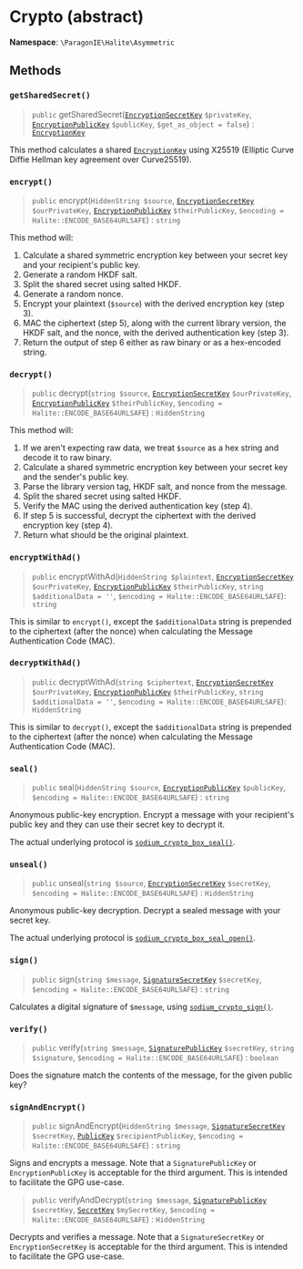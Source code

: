 # Crypto (abstract)

**Namespace**: `\ParagonIE\Halite\Asymmetric`

## Methods

### `getSharedSecret()`

> `public` getSharedSecret([`EncryptionSecretKey`](EncryptionSecretKey.md) `$privateKey`, [`EncryptionPublicKey`](EncryptionPublicKey.md) `$publicKey`, `$get_as_object = false`) : [`EncryptionKey`](../Symmetric/EncryptionKey.md)

This method calculates a shared [`EncryptionKey`](../Symmetric/EncryptionKey.md)
using X25519 (Elliptic Curve Diffie Hellman key agreement over Curve25519).

### `encrypt()`

> `public` encrypt(`HiddenString $source`, [`EncryptionSecretKey`](EncryptionSecretKey.md) `$ourPrivateKey`, [`EncryptionPublicKey`](EncryptionPublicKey.md) `$theirPublicKey`, `$encoding = Halite::ENCODE_BASE64URLSAFE`) : `string`

This method will:

1. Calculate a shared symmetric encryption key between your secret key and your 
   recipient's public key.
2. Generate a random HKDF salt.
3. Split the shared secret using salted HKDF.
4. Generate a random nonce.
5. Encrypt your plaintext (`$source`) with the derived encryption key (step 3).
6. MAC the ciphertext (step 5), along with the current library version, the HKDF 
   salt, and the nonce, with the derived authentication key (step 3).
7. Return the output of step 6 either as raw binary or as a hex-encoded string.

### `decrypt()`

> `public` decrypt(`string $source`, [`EncryptionSecretKey`](EncryptionSecretKey.md) `$ourPrivateKey`, [`EncryptionPublicKey`](EncryptionPublicKey.md) `$theirPublicKey`, `$encoding = Halite::ENCODE_BASE64URLSAFE`) : `HiddenString`

This method will:

1. If we aren't expecting raw data, we treat `$source` as a hex string and
   decode it to raw binary.
2. Calculate a shared symmetric encryption key between your secret key and the
   sender's public key.
3. Parse the library version tag, HKDF salt, and nonce from the message.
4. Split the shared secret using salted HKDF.
5. Verify the MAC using the derived authentication key (step 4).
6. If step 5 is successful, decrypt the ciphertext with the derived encryption 
   key (step 4).
7. Return what should be the original plaintext.

### `encryptWithAd()`

> `public` encryptWithAd(`HiddenString $plaintext`, [`EncryptionSecretKey`](EncryptionSecretKey.md) `$ourPrivateKey`, [`EncryptionPublicKey`](EncryptionPublicKey.md) `$theirPublicKey`, `string $additionalData = ''`, `$encoding = Halite::ENCODE_BASE64URLSAFE`): `string`

This is similar to `encrypt()`, except the `$additionalData` string is prepended to the ciphertext (after the nonce) when calculating the Message Authentication Code (MAC).

### `decryptWithAd()`

> `public` decryptWithAd(`string $ciphertext`, [`EncryptionSecretKey`](EncryptionSecretKey.md) `$ourPrivateKey`, [`EncryptionPublicKey`](EncryptionPublicKey.md) `$theirPublicKey`, `string $additionalData = ''`, `$encoding = Halite::ENCODE_BASE64URLSAFE`): `HiddenString`

This is similar to `decrypt()`, except the `$additionalData` string is prepended to the ciphertext (after the nonce) when calculating the Message Authentication Code (MAC).

### `seal()`

> `public` seal(`HiddenString $source`,  [`EncryptionPublicKey`](EncryptionPublicKey.md) `$publicKey`, `$encoding = Halite::ENCODE_BASE64URLSAFE`) : `string`

Anonymous public-key encryption. Encrypt a message with your recipient's public
key and they can use their secret key to decrypt it.

The actual underlying protocol is [`sodium_crypto_box_seal()`](https://paragonie.com/book/pecl-libsodium/read/08-advanced.md#crypto-box-seal).

### `unseal()`

> `public` unseal(`string $source`, [`EncryptionSecretKey`](EncryptionSecretKey.md) `$secretKey`, `$encoding = Halite::ENCODE_BASE64URLSAFE`) : `HiddenString`

Anonymous public-key decryption. Decrypt a sealed message with your secret key.

The actual underlying protocol is [`sodium_crypto_box_seal_open()`](https://paragonie.com/book/pecl-libsodium/read/08-advanced.md#crypto-box-seal).

### `sign()`

> `public` sign(`string $message`, [`SignatureSecretKey`](SignatureSecretKey.md) `$secretKey`, `$encoding = Halite::ENCODE_BASE64URLSAFE`) : `string`

Calculates a digital signature of `$message`, using [`sodium_crypto_sign()`](https://paragonie.com/book/pecl-libsodium/read/05-publickey-crypto.md#crypto-sign).

### `verify()`

> `public` verify(`string $message`, [`SignaturePublicKey`](SignaturePublicKey.md) `$secretKey`, `string $signature`, `$encoding = Halite::ENCODE_BASE64URLSAFE`) : `boolean`

Does the signature match the contents of the message, for the given public key?

### `signAndEncrypt()`

> `public` signAndEncrypt(`HiddenString $message`, [`SignatureSecretKey`](SignatureSecretKey.md) `$secretKey`, [`PublicKey`](PublicKey.md) `$recipientPublicKey`, `$encoding = Halite::ENCODE_BASE64URLSAFE`) : `string`

Signs and encrypts a message. Note that a `SignaturePublicKey` or `EncryptionPublicKey`
is acceptable for the third argument. This is intended to facilitate the GPG use-case.

> `public` verifyAndDecrypt(`string $message`, [`SignaturePublicKey`](SignaturePublicKey.md) `$secretKey`, [`SecretKey`](SecretKey.md) `$mySecretKey`, `$encoding = Halite::ENCODE_BASE64URLSAFE`) : `HiddenString`

Decrypts and verifies a message. Note that a `SignatureSecretKey` or `EncryptionSecretKey`
is acceptable for the third argument. This is intended to facilitate the GPG use-case.
